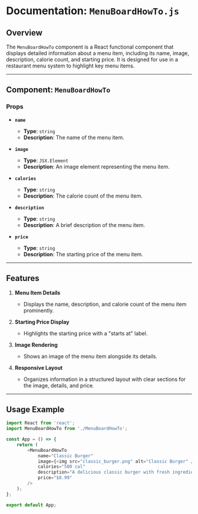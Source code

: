 # Documentation: `MenuBoardHowTo.js`

## Overview

The `MenuBoardHowTo` component is a React functional component that displays detailed information about a menu item, including its name, image, description, calorie count, and starting price. It is designed for use in a restaurant menu system to highlight key menu items.

---

## Component: `MenuBoardHowTo`

### Props

- **`name`**  
  - **Type**: `string`  
  - **Description**: The name of the menu item.

- **`image`**  
  - **Type**: `JSX.Element`  
  - **Description**: An image element representing the menu item.

- **`calories`**  
  - **Type**: `string`  
  - **Description**: The calorie count of the menu item.

- **`description`**  
  - **Type**: `string`  
  - **Description**: A brief description of the menu item.

- **`price`**  
  - **Type**: `string`  
  - **Description**: The starting price of the menu item.

---

## Features

1. **Menu Item Details**
   - Displays the name, description, and calorie count of the menu item prominently.

2. **Starting Price Display**
   - Highlights the starting price with a "starts at" label.

3. **Image Rendering**
   - Shows an image of the menu item alongside its details.

4. **Responsive Layout**
   - Organizes information in a structured layout with clear sections for the image, details, and price.

---

## Usage Example

```javascript
import React from 'react';
import MenuBoardHowTo from './MenuBoardHowTo';

const App = () => {
    return (
        <MenuBoardHowTo
            name="Classic Burger"
            image={<img src="classic_burger.png" alt="Classic Burger" />}
            calories="500 cal"
            description="A delicious classic burger with fresh ingredients."
            price="$8.99"
        />
    );
};

export default App;
